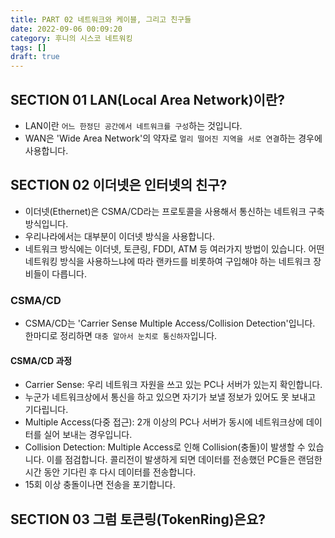 ```yaml
---
title: PART 02 네트워크와 케이블, 그리고 친구들
date: 2022-09-06 00:09:20
category: 후니의 시스코 네트워킹
tags: []
draft: true
---
```


## SECTION 01 LAN(Local Area Network)이란?

- LAN이란 `어느 한정딘 공간에서 네트워크를 구성`하는 것입니다.
- WAN은 'Wide Area Network'의 약자로 `멀리 떨어진 지역을 서로 연결`하는 경우에 사용합니다.

## SECTION 02 이더넷은 인터넷의 친구?

- 이더넷(Ethernet)은 CSMA/CD라는 프로토콜을 사용해서 통신하는 네트워크 구축 방식입니다.
- 우리나라에서는 대부분이 이더넷 방식을 사용합니다.
- 네트워크 방식에는 이더넷, 토큰링, FDDI, ATM 등 여러가지 방법이 있습니다. 어떤 네트워킹 방식을 사용하느냐에 따라 랜카드를 비롯하여 구입해야 하는 네트워크 장비들이 다릅니다.

### CSMA/CD

- CSMA/CD는 'Carrier Sense Multiple Access/Collision Detection'입니다. 한마디로 정리하면 `대충 알아서 눈치로 통신하자`입니다.

#### CSMA/CD 과정

- Carrier Sense: 우리 네트워크 자원을 쓰고 있는 PC나 서버가 있는지 확인합니다.
- 누군가 네트워크상에서 통신을 하고 있으면 자기가 보낼 정보가 있어도 못 보내고 기다립니다.
- Multiple Access(다중 접근): 2개 이상의 PC나 서버가 동시에 네트워크상에 데이터를 실어 보내는 경우입니다.
- Collision Detection: Multiple Access로 인해 Collision(충돌)이 발생할 수 있습니다. 이를 점검합니다. 콜리전이 발생하게 되면 데이터를 전송했던 PC들은 랜덤한 시간 동안 기다린 후 다시 데이터를 전송합니다.
- 15회 이상 충돌이나면 전송을 포기합니다.

## SECTION 03 그럼 토큰링(TokenRing)은요?
